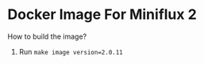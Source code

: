 Docker Image For Miniflux 2
===========================

How to build the image?

1. Run `make image version=2.0.11`

